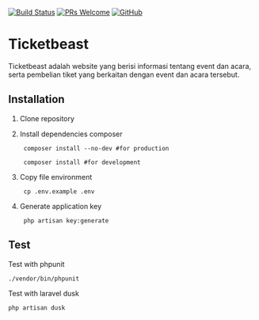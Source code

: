 [![Build Status](https://img.shields.io/travis/bayubimantarar/ticketbeast.svg)](https://travis-ci.org/bayubimantarar/ticketbeast)
[![PRs Welcome](https://img.shields.io/badge/PRs-welcome-brightgreen.svg)](https://github.com/bayubimantarar/ticketbeast/pulls)
[![GitHub](https://img.shields.io/github/license/bayubimantarar/ticketbeast.svg)](https://github.com/bayubimantarar/ticketbeast/blob/master/LICENSE)

# Ticketbeast
Ticketbeast adalah website yang berisi informasi tentang event dan acara, serta pembelian tiket yang berkaitan dengan event dan acara tersebut.

## Installation
1. Clone repository
2. Install dependencies composer

        composer install --no-dev #for production

        composer install #for development

3. Copy file environment

        cp .env.example .env

4. Generate application key

        php artisan key:generate

## Test
Test with phpunit

    ./vendor/bin/phpunit

Test with laravel dusk
    
    php artisan dusk
